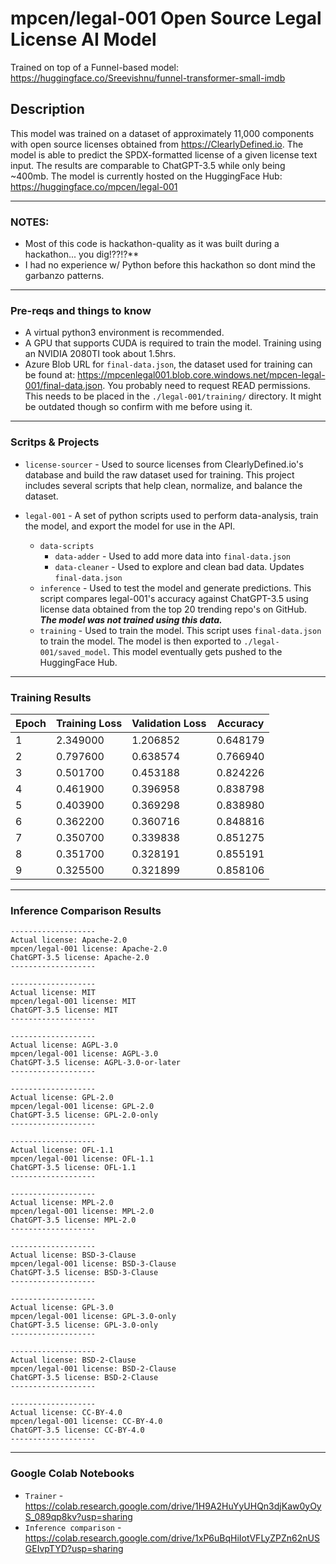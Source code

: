 # mpcen/legal-001 Open Source Legal License AI Model

Trained on top of a Funnel-based model: https://huggingface.co/Sreevishnu/funnel-transformer-small-imdb

## Description

This model was trained on a dataset of approximately 11,000 components with open source licenses obtained from https://ClearlyDefined.io. The model is able to predict the SPDX-formatted license of a given license text input. The results are comparable to ChatGPT-3.5 while only being ~400mb. The model is currently hosted on the HuggingFace Hub: https://huggingface.co/mpcen/legal-001

---

### NOTES:

-   Most of this code is hackathon-quality as it was built during a hackathon... you dig!??!?\*\*
-   I had no experience w/ Python before this hackathon so dont mind the garbanzo patterns.

---

### Pre-reqs and things to know

-   A virtual python3 environment is recommended.
-   A GPU that supports CUDA is required to train the model. Training using an NVIDIA 2080TI took about 1.5hrs.
-   Azure Blob URL for `final-data.json`, the dataset used for training can be found at: https://mpcenlegal001.blob.core.windows.net/mpcen-legal-001/final-data.json. You probably need to request READ permissions. This needs to be placed in the `./legal-001/training/` directory. It might be outdated though so confirm with me before using it.

---

### Scritps & Projects

-   `license-sourcer` - Used to source licenses from ClearlyDefined.io's database and build the raw dataset used for training. This project includes several scripts that help clean, normalize, and balance the dataset.

-   `legal-001` - A set of python scripts used to perform data-analysis, train the model, and export the model for use in the API.

    -   `data-scripts`
        -   `data-adder` - Used to add more data into `final-data.json`
        -   `data-cleaner` - Used to explore and clean bad data. Updates `final-data.json`
    -   `inference` - Used to test the model and generate predictions. This script compares legal-001's accuracy against ChatGPT-3.5 using license data obtained from the top 20 trending repo's on GitHub. **_The model was not trained using this data._**
    -   `training` - Used to train the model. This script uses `final-data.json` to train the model. The model is then exported to `./legal-001/saved_model`. This model eventually gets pushed to the HuggingFace Hub.

---

### Training Results

| Epoch | Training Loss | Validation Loss | Accuracy |
| ----- | ------------- | --------------- | -------- |
| 1     | 2.349000      | 1.206852        | 0.648179 |
| 2     | 0.797600      | 0.638574        | 0.766940 |
| 3     | 0.501700      | 0.453188        | 0.824226 |
| 4     | 0.461900      | 0.396958        | 0.838798 |
| 5     | 0.403900      | 0.369298        | 0.838980 |
| 6     | 0.362200      | 0.360716        | 0.848816 |
| 7     | 0.350700      | 0.339838        | 0.851275 |
| 8     | 0.351700      | 0.328191        | 0.855191 |
| 9     | 0.325500      | 0.321899        | 0.858106 |

---

### Inference Comparison Results

```
-------------------
Actual license: Apache-2.0
mpcen/legal-001 license: Apache-2.0
ChatGPT-3.5 license: Apache-2.0
-------------------

-------------------
Actual license: MIT
mpcen/legal-001 license: MIT
ChatGPT-3.5 license: MIT
-------------------

-------------------
Actual license: AGPL-3.0
mpcen/legal-001 license: AGPL-3.0
ChatGPT-3.5 license: AGPL-3.0-or-later
-------------------

-------------------
Actual license: GPL-2.0
mpcen/legal-001 license: GPL-2.0
ChatGPT-3.5 license: GPL-2.0-only
-------------------

-------------------
Actual license: OFL-1.1
mpcen/legal-001 license: OFL-1.1
ChatGPT-3.5 license: OFL-1.1
-------------------

-------------------
Actual license: MPL-2.0
mpcen/legal-001 license: MPL-2.0
ChatGPT-3.5 license: MPL-2.0
-------------------

-------------------
Actual license: BSD-3-Clause
mpcen/legal-001 license: BSD-3-Clause
ChatGPT-3.5 license: BSD-3-Clause
-------------------

-------------------
Actual license: GPL-3.0
mpcen/legal-001 license: GPL-3.0-only
ChatGPT-3.5 license: GPL-3.0-only
-------------------

-------------------
Actual license: BSD-2-Clause
mpcen/legal-001 license: BSD-2-Clause
ChatGPT-3.5 license: BSD-2-Clause
-------------------

-------------------
Actual license: CC-BY-4.0
mpcen/legal-001 license: CC-BY-4.0
ChatGPT-3.5 license: CC-BY-4.0
-------------------
```

---

### Google Colab Notebooks

-   `Trainer` - https://colab.research.google.com/drive/1H9A2HuYyUHQn3djKaw0yOyS_089qp8kv?usp=sharing
-   `Inference comparison` - https://colab.research.google.com/drive/1xP6uBqHiIotVFLyZPZn62nUSGEIvpTYD?usp=sharing
